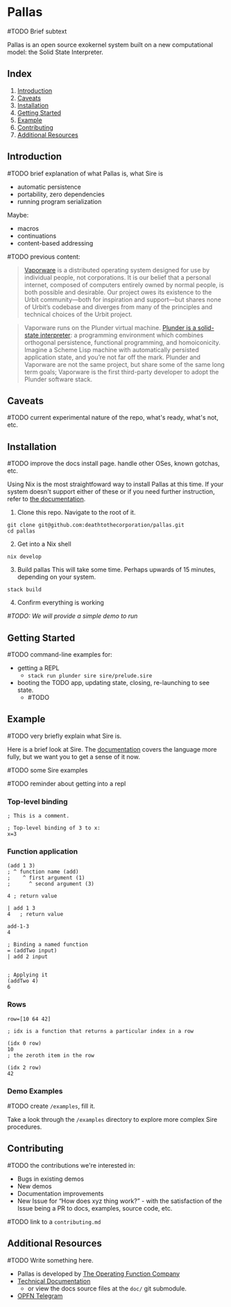 # Pallas

#TODO Brief subtext

Pallas is an open source exokernel system built on a new computational model:
the Solid State Interpreter.  

## Index

1. [Introduction](#introduction)
2. [Caveats](#caveats)
3. [Installation](#installation)
4. [Getting Started](#getting-started)
5. [Example](#example)
6. [Contributing](#contributing)
7. [Additional Resources](#additional-resources)

## Introduction

#TODO brief explanation of what Pallas is, what Sire is
- automatic persistence
- portability, zero dependencies
- running program serialization

Maybe:
- macros
- continuations
- content-based addressing

#TODO previous content:

> [Vaporware](https://vaporware.network) is a distributed operating system designed for use by individual people, not corporations. It is our belief that a personal internet, composed of computers entirely owned by normal people, is both possible and desirable. Our project owes its existence to the Urbit community—both for inspiration and support—but shares none of Urbit’s codebase and diverges from many of the principles and technical choices of the Urbit project.

> Vaporware runs on the Plunder virtual machine. [Plunder is a solid-state interpreter](https://git.sr.ht/\~plan/plunder): a programming environment which combines orthogonal persistence, functional programming, and homoiconicity. Imagine a Scheme Lisp machine with automatically persisted application state, and you’re not far off the mark. Plunder and Vaporware are not the same project, but share some of the same long term goals; Vaporware is the first third-party developer to adopt the Plunder software stack.

## Caveats

#TODO current experimental nature of the repo, what's ready, what's not, etc.

## Installation

#TODO improve the docs install page. handle other OSes, known gotchas, etc.

Using Nix is the most straightfoward way to install Pallas at this time. 
If your system doesn't support either of these or if you need further
instruction, refer to
[the documentation](https://vaporware.gitbook.io/vaporware/installation/installation).

1. Clone this repo. Navigate to the root of it.

```shell
git clone git@github.com:deathtothecorporation/pallas.git
cd pallas
```

2. Get into a Nix shell

```shell
nix develop
```

3. Build pallas
This will take some time. Perhaps upwards of 15 minutes, depending on your system.

```shell
stack build
```


4. Confirm everything is working

_#TODO: We will provide a simple demo to run_

## Getting Started

#TODO command-line examples for:
- getting a REPL
  - `stack run plunder sire sire/prelude.sire`
- booting the TODO app, updating state, closing, re-launching to see state.
  - #TODO

## Example

#TODO very briefly explain what Sire is.

Here is a brief look at Sire. The
[documentation](https://vaporware.gitbook.io/vaporware/sire/intro) covers the
language more fully, but we want you to get a sense of it now.

#TODO some Sire examples

#TODO reminder about getting into a repl

### Top-level binding

```sire
; This is a comment.

; Top-level binding of 3 to x:
x=3
```

### Function application

```sire
(add 1 3)
; ^ function name (add)
;    ^ first argument (1)
;      ^ second argument (3)

4 ; return value
```

```sire
| add 1 3
4   ; return value
```

```sire
add-1-3
4
```

```sire
; Binding a named function
= (addTwo input)
| add 2 input


; Applying it
(addTwo 4)
6
```

### Rows

```sire
row=[10 64 42]

; idx is a function that returns a particular index in a row

(idx 0 row)
10
; the zeroth item in the row

(idx 2 row)
42
```

### Demo Examples

#TODO create `/examples`, fill it.

Take a look through the `/examples` directory to explore more complex Sire
procedures.

## Contributing

#TODO the contributions we're interested in:
- Bugs in existing demos
- New demos
- Documentation improvements
- New Issue for “How does xyz thing work?” - with the satisfaction of the Issue being a PR to docs, examples, source code, etc.

#TODO link to a `contributing.md`

## Additional Resources

#TODO Write something here.

- Pallas is developed by [The Operating Function Company](https://vaporware.network)
- [Technical Documentation](https://vaporware.gitbook.io/vaporware)
  - or view the docs source files at the `doc/` git submodule.
- [OPFN Telegram](https://t.me/vaporwareNetwork)
